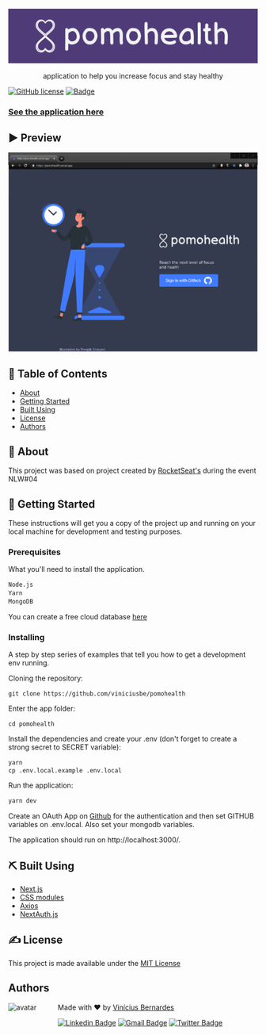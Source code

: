 <p align="center">
  <a href="https://github.com/viniciusbe/Move-it/blob/main/.github/images/github_logo.svg" rel="noopener">
 <img src="https://github.com/viniciusbe/Move-it/blob/main/.github/images/github_logo.svg" alt="Pomohealth logo"></a>
</p>


<p align="center"> application to help you increase focus and stay healthy
</p>

[![GitHub license](https://img.shields.io/github/license/viniciusbe/GoRestaurant-app?color=%234F3B78)](https://github.com/viniciusbe/GoRestaurant-app/blob/master/LICENSE) 
[![Badge](https://img.shields.io/badge/made%20by-Vin%C3%ADcius%20Bernardes-%234F3B78)](https://github.com/viniciusbe) 
 
 
### [See the application here](https://pomohealth.vercel.app/) 

## ▶ Preview


<p align="center">
  <a href="https://github.com/viniciusbe/Move-it/blob/main/.github/images/pomohealth-gif.gif">
    <img  src="https://github.com/viniciusbe/Move-it/blob/main/.github/images/pomohealth-gif.gif" title="Application gif" /></a>
</p>


## 📝 Table of Contents

- [About](#about)
- [Getting Started](#getting_started)
- [Built Using](#built_using)
- [License](#license)
- [Authors](#authors)

## 🧐 About <a name = "about"></a>

This project was based on project created by [RocketSeat's](https://rocketseat.com.br/) during the event NLW#04

## 🏁 Getting Started <a name = "getting_started"></a>

These instructions will get you a copy of the project up and running on your local machine for development and testing purposes.

### Prerequisites

What you'll need to install the application.

```bash
Node.js
Yarn
MongoDB
```
You can create a free cloud database [here](https://www.mongodb.com/cloud/atlas)

### Installing

A step by step series of examples that tell you how to get a development env running.

Cloning the repository:

```
git clone https://github.com/viniciusbe/pomohealth
```

Enter the app folder:

```
cd pomohealth
```

Install the dependencies and create your .env (don't forget to create a strong secret to SECRET variable):

```
yarn
cp .env.local.example .env.local
```

Run the application:

```bash
yarn dev
```

Create an OAuth App on [Github](https://github.com/settings/developers) for the authentication and then set GITHUB variables on .env.local. Also set your mongodb variables.

The application should run on http://localhost:3000/.

## ⛏️ Built Using <a name = "built_using"></a>

- [Next.js](https://nextjs.org/)
- [CSS modules](https://github.com/css-modules/css-modules)
- [Axios](https://github.com/axios/axios)
- [NextAuth.js](https://next-auth.js.org/)

## ✍️ License <a name = "license"></a>

This project is made available under the [MIT License](https://github.com/viniciusbe/pomohealth/blob/master/LICENSE)


## Authors <a name = "license"></a> <a name="authors"></a>

<a href="https://github.com/viniciusbe">
  
 <img align="left" width="100" height="100" src="https://avatars.githubusercontent.com/u/61849613?s=460&u=246f8dbe8afcc6dec5999d2a6243121bcd4922be&v=4" alt="avatar"/>

</a>

Made with ❤ by [Vinícius Bernardes](https://github.com/viniciusbe)

[![Linkedin Badge](https://img.shields.io/badge/-LinkedIn-blue?style=flat-square&logo=Linkedin&logoColor=white)](https://www.linkedin.com/in/vinicius-bernardes-santos/)
[![Gmail Badge](https://img.shields.io/badge/-vinicius@vibesa.online-d14836?style=flat-square&logo=Gmail&logoColor=white)](mailto:vinicius@vibesa.online)
[![Twitter Badge](https://img.shields.io/twitter/url?label=Twitter&style=social&url=https%3A%2F%2Ftwitter.com%2FViniciusbern7)](https://twitter.com/Viniciusbern7)
